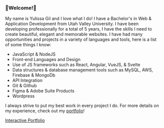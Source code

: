 ### 👾Welcome!👾
My name is Yulissa Gil and I love what I do! I have a Bachelor's in Web & Application Development from Utah Valley University. I have been developing professionally for a total of 5 years, I have the skills I need to create beautiful, elegant and memorable websites. I have had many opportunities and projects in a variety of languages and tools, here is a list of some things I know:

- JavaScript & NodeJS
- Front-end Languages and Design
- Use of JS frameworks such as React, Angular, VueJS, & Svelte
- Data structures & database management tools such as MySQL, AWS, Firebase & MongoDb
- API Integration
- Git & Github
- Figma & Adobe Suite Products
- Wordpress

I always strive to put my best work in every project I do. For more details on my experience, check out my [portfolio](https://yuwebdesign.carrd.co/)!

[Interactive Portfolio](https://gameportfolio-dusky.vercel.app/)

